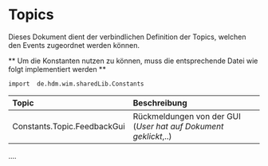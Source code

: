 # Topics

Dieses Dokument dient der verbindlichen Definition der Topics, welchen den Events zugeordnet werden können.

** Um die Konstanten nutzen zu können, muss die entsprechende Datei wie folgt implementiert werden **
```
import  de.hdm.wim.sharedLib.Constants
```

| Topic | Beschreibung |
| :---- | :---- |
| Constants.Topic.FeedbackGui | Rückmeldungen von der GUI (*User hat auf Dokument geklickt*,..)
....
